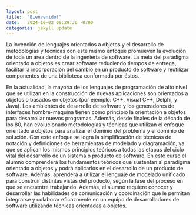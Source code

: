 ```yaml
---
layout: post
title:  "Bienvenido!"
date:   2024-10-02 09:29:36 -0700
categories: jekyll update
---
```

La invención de lenguajes orientados a objetos y el desarrollo de metodologías y técnicas
con este mismo enfoque promueven la evolución de toda un área dentro de la ingeniería de
software. La meta del paradigma orientado a objetos es crear software reduciendo tiempos
de entrega, facilitar la incorporación del cambio en un producto de software y reutilizar
componentes de una biblioteca conformada por éstos. 

En la actualidad, la mayoría de los lenguajes de programación de alto nivel que se utilizan
en la construcción de nuevas aplicaciones son orientados a objetos o basados en objetos
(por ejemplo: C++, Visual C++, Delphi, y Java). Los ambientes de desarrollo de software y
los generadores de interfaces hombre-máquina tienen como principio la orientación a
objetos para desarrollar nuevos programas. Además, desde finales de la década de los 80,
han evolucionado metodologías y técnicas que utilizan el enfoque orientado a objetos para
analizar el dominio del problema y el dominio de solución. Con este enfoque se logra la
simplificación de técnicas de notación y definiciones de herramientas de modelado y
diagramación, ya que se aplican los mismos principios teóricos a todas las etapas del ciclo
vital del desarrollo de un sistema o producto de software.
En este curso el alumno comprenderá los fundamentos teóricos que sustentan al
paradigma orientado a objetos y podrá aplicarlos en el desarrollo de un producto de
software. Además, aprenderá a utilizar el lenguaje de modelado unificado para construir
distintas vistas del producto, según la fase del proceso en que se encuentre trabajando.
Además, el alumno requiere conocer y desarrollar las habilidades de comunicación y
coordinación que le permitan integrarse y colaborar eficazmente en un equipo de
desarrolladores de software utilizando técnicas orientadas a objetos. 
